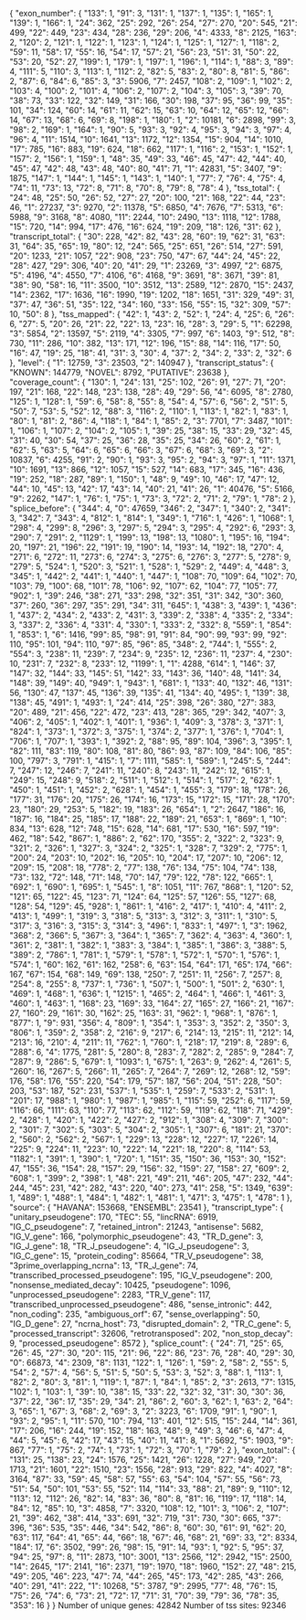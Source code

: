 {
  "exon_number": {
    "133": 1, 
    "91": 3, 
    "131": 1, 
    "137": 1, 
    "135": 1, 
    "165": 1, 
    "139": 1, 
    "166": 1, 
    "24": 362, 
    "25": 292, 
    "26": 254, 
    "27": 270, 
    "20": 545, 
    "21": 499, 
    "22": 449, 
    "23": 434, 
    "28": 236, 
    "29": 206, 
    "4": 4333, 
    "8": 2125, 
    "163": 2, 
    "120": 2, 
    "121": 1, 
    "122": 1, 
    "123": 1, 
    "124": 1, 
    "125": 1, 
    "127": 1, 
    "118": 2, 
    "59": 11, 
    "58": 17, 
    "55": 16, 
    "54": 17, 
    "57": 21, 
    "56": 23, 
    "51": 31, 
    "50": 22, 
    "53": 20, 
    "52": 27, 
    "199": 1, 
    "179": 1, 
    "197": 1, 
    "196": 1, 
    "114": 1, 
    "88": 3, 
    "89": 4, 
    "111": 5, 
    "110": 3, 
    "113": 1, 
    "112": 2, 
    "82": 5, 
    "83": 2, 
    "80": 8, 
    "81": 5, 
    "86": 2, 
    "87": 6, 
    "84": 6, 
    "85": 3, 
    "3": 5906, 
    "7": 2457, 
    "108": 2, 
    "109": 1, 
    "102": 2, 
    "103": 4, 
    "100": 2, 
    "101": 4, 
    "106": 2, 
    "107": 2, 
    "104": 3, 
    "105": 3, 
    "39": 70, 
    "38": 73, 
    "33": 122, 
    "32": 149, 
    "31": 166, 
    "30": 198, 
    "37": 95, 
    "36": 99, 
    "35": 101, 
    "34": 124, 
    "60": 14, 
    "61": 11, 
    "62": 15, 
    "63": 10, 
    "64": 12, 
    "65": 12, 
    "66": 14, 
    "67": 13, 
    "68": 6, 
    "69": 8, 
    "198": 1, 
    "180": 1, 
    "2": 10181, 
    "6": 2898, 
    "99": 3, 
    "98": 2, 
    "169": 1, 
    "164": 1, 
    "90": 5, 
    "93": 3, 
    "92": 4, 
    "95": 3, 
    "94": 3, 
    "97": 4, 
    "96": 4, 
    "11": 1514, 
    "10": 1641, 
    "13": 1172, 
    "12": 1354, 
    "15": 904, 
    "14": 1010, 
    "17": 785, 
    "16": 883, 
    "19": 624, 
    "18": 662, 
    "117": 1, 
    "116": 2, 
    "153": 1, 
    "152": 1, 
    "157": 2, 
    "156": 1, 
    "159": 1, 
    "48": 35, 
    "49": 33, 
    "46": 45, 
    "47": 42, 
    "44": 40, 
    "45": 47, 
    "42": 48, 
    "43": 48, 
    "40": 80, 
    "41": 71, 
    "1": 42831, 
    "5": 3407, 
    "9": 1875, 
    "147": 1, 
    "144": 1, 
    "145": 1, 
    "143": 1, 
    "140": 1, 
    "77": 7, 
    "76": 4, 
    "75": 4, 
    "74": 11, 
    "73": 13, 
    "72": 8, 
    "71": 8, 
    "70": 8, 
    "79": 8, 
    "78": 4
  }, 
  "tss_total": {
    "24": 48, 
    "25": 50, 
    "26": 52, 
    "27": 27, 
    "20": 100, 
    "21": 168, 
    "22": 44, 
    "23": 46, 
    "1": 27237, 
    "3": 9270, 
    "2": 11378, 
    "5": 6850, 
    "4": 7676, 
    "7": 5313, 
    "6": 5988, 
    "9": 3168, 
    "8": 4080, 
    "11": 2244, 
    "10": 2490, 
    "13": 1118, 
    "12": 1788, 
    "15": 720, 
    "14": 994, 
    "17": 476, 
    "16": 624, 
    "19": 209, 
    "18": 126, 
    "31": 62
  }, 
  "transcript_total": {
    "30": 228, 
    "42": 82, 
    "43": 28, 
    "60": 19, 
    "62": 31, 
    "63": 31, 
    "64": 35, 
    "65": 19, 
    "80": 12, 
    "24": 565, 
    "25": 651, 
    "26": 514, 
    "27": 591, 
    "20": 1233, 
    "21": 1057, 
    "22": 908, 
    "23": 750, 
    "47": 67, 
    "44": 24, 
    "45": 22, 
    "28": 427, 
    "29": 306, 
    "40": 20, 
    "41": 29, 
    "1": 23269, 
    "3": 4997, 
    "2": 6875, 
    "5": 4196, 
    "4": 4550, 
    "7": 4106, 
    "6": 4168, 
    "9": 3691, 
    "8": 3671, 
    "39": 81, 
    "38": 90, 
    "58": 16, 
    "11": 3500, 
    "10": 3512, 
    "13": 2589, 
    "12": 2870, 
    "15": 2437, 
    "14": 2362, 
    "17": 1636, 
    "16": 1990, 
    "19": 1202, 
    "18": 1651, 
    "31": 329, 
    "49": 31, 
    "37": 47, 
    "36": 51, 
    "35": 122, 
    "34": 160, 
    "33": 156, 
    "55": 15, 
    "32": 309, 
    "57": 10, 
    "50": 8
  }, 
  "tss_mapped": {
    "42": 1, 
    "43": 2, 
    "52": 1, 
    "24": 4, 
    "25": 6, 
    "26": 6, 
    "27": 5, 
    "20": 26, 
    "21": 22, 
    "22": 13, 
    "23": 16, 
    "28": 3, 
    "29": 5, 
    "1": 62298, 
    "3": 5854, 
    "2": 13597, 
    "5": 2119, 
    "4": 3305, 
    "7": 997, 
    "6": 1403, 
    "9": 512, 
    "8": 730, 
    "11": 286, 
    "10": 382, 
    "13": 171, 
    "12": 196, 
    "15": 88, 
    "14": 116, 
    "17": 50, 
    "16": 47, 
    "19": 25, 
    "18": 41, 
    "31": 3, 
    "30": 4, 
    "37": 2, 
    "34": 2, 
    "33": 2, 
    "32": 6
  }, 
  "level": {
    "1": 12759, 
    "3": 23503, 
    "2": 140947
  }, 
  "transcript_status": {
    "KNOWN": 144779, 
    "NOVEL": 8792, 
    "PUTATIVE": 23638
  }, 
  "coverage_count": {
    "130": 1, 
    "24": 131, 
    "25": 102, 
    "26": 91, 
    "27": 71, 
    "20": 197, 
    "21": 168, 
    "22": 148, 
    "23": 138, 
    "28": 49, 
    "29": 56, 
    "4": 6095, 
    "8": 2780, 
    "125": 1, 
    "128": 1, 
    "59": 6, 
    "58": 8, 
    "55": 8, 
    "54": 4, 
    "57": 6, 
    "56": 2, 
    "51": 5, 
    "50": 7, 
    "53": 5, 
    "52": 12, 
    "88": 3, 
    "116": 2, 
    "110": 1, 
    "113": 1, 
    "82": 1, 
    "83": 1, 
    "80": 1, 
    "81": 2, 
    "86": 4, 
    "118": 1, 
    "84": 1, 
    "85": 2, 
    "3": 7701, 
    "7": 3487, 
    "101": 1, 
    "106": 1, 
    "107": 2, 
    "104": 2, 
    "105": 1, 
    "39": 25, 
    "38": 15, 
    "33": 29, 
    "32": 45, 
    "31": 40, 
    "30": 54, 
    "37": 25, 
    "36": 28, 
    "35": 25, 
    "34": 26, 
    "60": 2, 
    "61": 1, 
    "62": 5, 
    "63": 5, 
    "64": 6, 
    "65": 6, 
    "66": 3, 
    "67": 6, 
    "68": 3, 
    "69": 3, 
    "2": 10837, 
    "6": 4255, 
    "91": 2, 
    "90": 1, 
    "93": 3, 
    "95": 2, 
    "94": 3, 
    "97": 1, 
    "11": 1371, 
    "10": 1691, 
    "13": 866, 
    "12": 1057, 
    "15": 527, 
    "14": 683, 
    "17": 345, 
    "16": 436, 
    "19": 252, 
    "18": 287, 
    "89": 1, 
    "150": 1, 
    "48": 9, 
    "49": 10, 
    "46": 17, 
    "47": 12, 
    "44": 10, 
    "45": 13, 
    "42": 17, 
    "43": 14, 
    "40": 21, 
    "41": 26, 
    "1": 40476, 
    "5": 5166, 
    "9": 2262, 
    "147": 1, 
    "76": 1, 
    "75": 1, 
    "73": 3, 
    "72": 2, 
    "71": 2, 
    "79": 1, 
    "78": 2
  }, 
  "splice_before": {
    "344": 4, 
    "0": 47659, 
    "346": 2, 
    "347": 1, 
    "340": 2, 
    "341": 3, 
    "342": 7, 
    "343": 4, 
    "812": 1, 
    "814": 1, 
    "349": 1, 
    "716": 1, 
    "426": 1, 
    "1068": 1, 
    "298": 4, 
    "299": 8, 
    "296": 3, 
    "297": 5, 
    "294": 3, 
    "295": 4, 
    "292": 6, 
    "293": 3, 
    "290": 7, 
    "291": 2, 
    "1129": 1, 
    "199": 13, 
    "198": 13, 
    "1080": 1, 
    "195": 16, 
    "194": 20, 
    "197": 21, 
    "196": 22, 
    "191": 19, 
    "190": 14, 
    "193": 14, 
    "192": 18, 
    "270": 4, 
    "271": 6, 
    "272": 11, 
    "273": 6, 
    "274": 3, 
    "275": 6, 
    "276": 3, 
    "277": 5, 
    "278": 9, 
    "279": 5, 
    "524": 1, 
    "520": 3, 
    "521": 1, 
    "528": 1, 
    "529": 2, 
    "449": 4, 
    "448": 3, 
    "345": 1, 
    "442": 2, 
    "441": 1, 
    "440": 1, 
    "447": 1, 
    "108": 70, 
    "109": 64, 
    "102": 70, 
    "103": 79, 
    "100": 68, 
    "101": 78, 
    "106": 92, 
    "107": 62, 
    "104": 77, 
    "105": 77, 
    "902": 1, 
    "39": 246, 
    "38": 271, 
    "33": 298, 
    "32": 351, 
    "31": 342, 
    "30": 360, 
    "37": 260, 
    "36": 297, 
    "35": 291, 
    "34": 311, 
    "645": 1, 
    "438": 3, 
    "439": 1, 
    "436": 1, 
    "437": 2, 
    "434": 2, 
    "433": 2, 
    "431": 3, 
    "339": 2, 
    "338": 4, 
    "335": 2, 
    "334": 3, 
    "337": 2, 
    "336": 4, 
    "331": 4, 
    "330": 1, 
    "333": 2, 
    "332": 8, 
    "559": 1, 
    "854": 1, 
    "853": 1, 
    "6": 1416, 
    "99": 85, 
    "98": 91, 
    "91": 84, 
    "90": 99, 
    "93": 99, 
    "92": 110, 
    "95": 101, 
    "94": 110, 
    "97": 85, 
    "96": 85, 
    "348": 2, 
    "744": 1, 
    "555": 2, 
    "554": 3, 
    "238": 11, 
    "239": 7, 
    "234": 9, 
    "235": 12, 
    "236": 11, 
    "237": 4, 
    "230": 10, 
    "231": 7, 
    "232": 8, 
    "233": 12, 
    "1199": 1, 
    "1": 4288, 
    "614": 1, 
    "146": 37, 
    "147": 32, 
    "144": 33, 
    "145": 51, 
    "142": 33, 
    "143": 36, 
    "140": 48, 
    "141": 34, 
    "148": 39, 
    "149": 40, 
    "949": 1, 
    "943": 1, 
    "681": 1, 
    "133": 40, 
    "132": 46, 
    "131": 56, 
    "130": 47, 
    "137": 45, 
    "136": 39, 
    "135": 41, 
    "134": 40, 
    "495": 1, 
    "139": 38, 
    "138": 45, 
    "491": 1, 
    "493": 1, 
    "24": 414, 
    "25": 398, 
    "26": 380, 
    "27": 383, 
    "20": 489, 
    "21": 456, 
    "22": 472, 
    "23": 413, 
    "28": 365, 
    "29": 342, 
    "407": 3, 
    "406": 2, 
    "405": 1, 
    "402": 1, 
    "401": 1, 
    "936": 1, 
    "409": 3, 
    "378": 3, 
    "371": 1, 
    "824": 1, 
    "373": 1, 
    "372": 3, 
    "375": 1, 
    "374": 2, 
    "377": 1, 
    "376": 1, 
    "704": 1, 
    "706": 1, 
    "707": 1, 
    "393": 1, 
    "392": 2, 
    "88": 95, 
    "89": 104, 
    "396": 3, 
    "395": 1, 
    "82": 111, 
    "83": 119, 
    "80": 108, 
    "81": 80, 
    "86": 93, 
    "87": 109, 
    "84": 106, 
    "85": 100, 
    "797": 3, 
    "791": 1, 
    "415": 1, 
    "7": 1111, 
    "585": 1, 
    "589": 1, 
    "245": 5, 
    "244": 7, 
    "247": 12, 
    "246": 7, 
    "241": 11, 
    "240": 8, 
    "243": 11, 
    "242": 12, 
    "615": 1, 
    "249": 15, 
    "248": 9, 
    "518": 2, 
    "511": 1, 
    "512": 1, 
    "514": 1, 
    "517": 2, 
    "623": 1, 
    "450": 1, 
    "451": 1, 
    "452": 2, 
    "628": 1, 
    "454": 1, 
    "455": 3, 
    "179": 18, 
    "178": 26, 
    "177": 31, 
    "176": 20, 
    "175": 26, 
    "174": 16, 
    "173": 15, 
    "172": 15, 
    "171": 28, 
    "170": 23, 
    "180": 29, 
    "253": 5, 
    "182": 19, 
    "183": 26, 
    "654": 1, 
    "2": 2647, 
    "186": 16, 
    "187": 16, 
    "184": 25, 
    "185": 17, 
    "188": 22, 
    "189": 21, 
    "653": 1, 
    "869": 1, 
    "10": 834, 
    "13": 628, 
    "12": 748, 
    "15": 628, 
    "14": 681, 
    "17": 530, 
    "16": 597, 
    "19": 462, 
    "18": 542, 
    "867": 1, 
    "886": 2, 
    "62": 170, 
    "355": 2, 
    "322": 2, 
    "323": 9, 
    "321": 2, 
    "326": 1, 
    "327": 3, 
    "324": 2, 
    "325": 1, 
    "328": 7, 
    "329": 2, 
    "775": 1, 
    "200": 24, 
    "203": 10, 
    "202": 16, 
    "205": 10, 
    "204": 17, 
    "207": 10, 
    "206": 12, 
    "209": 15, 
    "208": 18, 
    "778": 2, 
    "77": 138, 
    "76": 134, 
    "75": 104, 
    "74": 138, 
    "73": 132, 
    "72": 148, 
    "71": 148, 
    "70": 147, 
    "79": 122, 
    "78": 122, 
    "665": 1, 
    "692": 1, 
    "690": 1, 
    "695": 1, 
    "545": 1, 
    "8": 1051, 
    "11": 767, 
    "868": 1, 
    "120": 52, 
    "121": 65, 
    "122": 45, 
    "123": 71, 
    "124": 64, 
    "125": 57, 
    "126": 55, 
    "127": 68, 
    "128": 54, 
    "129": 45, 
    "928": 1, 
    "861": 1, 
    "416": 2, 
    "417": 1, 
    "410": 4, 
    "411": 2, 
    "413": 1, 
    "499": 1, 
    "319": 3, 
    "318": 5, 
    "313": 3, 
    "312": 3, 
    "311": 1, 
    "310": 5, 
    "317": 3, 
    "316": 3, 
    "315": 3, 
    "314": 3, 
    "496": 1, 
    "833": 1, 
    "497": 1, 
    "3": 1962, 
    "368": 2, 
    "366": 5, 
    "367": 3, 
    "364": 1, 
    "365": 7, 
    "362": 4, 
    "363": 4, 
    "360": 1, 
    "361": 2, 
    "381": 1, 
    "382": 1, 
    "383": 3, 
    "384": 1, 
    "385": 1, 
    "386": 3, 
    "388": 5, 
    "389": 2, 
    "786": 1, 
    "781": 1, 
    "579": 1, 
    "578": 1, 
    "572": 1, 
    "570": 1, 
    "576": 1, 
    "574": 1, 
    "60": 162, 
    "61": 162, 
    "258": 6, 
    "63": 154, 
    "64": 171, 
    "65": 174, 
    "66": 167, 
    "67": 154, 
    "68": 149, 
    "69": 138, 
    "250": 7, 
    "251": 11, 
    "256": 7, 
    "257": 8, 
    "254": 8, 
    "255": 8, 
    "737": 1, 
    "736": 1, 
    "507": 1, 
    "500": 1, 
    "501": 2, 
    "630": 1, 
    "469": 1, 
    "468": 1, 
    "636": 1, 
    "1215": 1, 
    "465": 2, 
    "464": 1, 
    "466": 1, 
    "461": 3, 
    "460": 1, 
    "463": 1, 
    "168": 23, 
    "169": 33, 
    "164": 27, 
    "165": 27, 
    "166": 21, 
    "167": 27, 
    "160": 29, 
    "161": 30, 
    "162": 25, 
    "163": 31, 
    "962": 1, 
    "968": 1, 
    "876": 1, 
    "877": 1, 
    "9": 931, 
    "356": 4, 
    "809": 1, 
    "354": 1, 
    "353": 3, 
    "352": 2, 
    "350": 3, 
    "806": 1, 
    "359": 2, 
    "358": 2, 
    "216": 9, 
    "217": 6, 
    "214": 13, 
    "215": 11, 
    "212": 14, 
    "213": 16, 
    "210": 4, 
    "211": 11, 
    "762": 1, 
    "760": 1, 
    "218": 17, 
    "219": 8, 
    "289": 6, 
    "288": 6, 
    "4": 1775, 
    "281": 5, 
    "280": 8, 
    "283": 7, 
    "282": 2, 
    "285": 9, 
    "284": 7, 
    "287": 9, 
    "286": 5, 
    "679": 1, 
    "1093": 1, 
    "675": 1, 
    "263": 9, 
    "262": 4, 
    "261": 5, 
    "260": 16, 
    "267": 5, 
    "266": 11, 
    "265": 7, 
    "264": 7, 
    "269": 12, 
    "268": 12, 
    "59": 176, 
    "58": 176, 
    "55": 220, 
    "54": 179, 
    "57": 187, 
    "56": 204, 
    "51": 228, 
    "50": 203, 
    "53": 187, 
    "52": 231, 
    "537": 1, 
    "535": 1, 
    "259": 7, 
    "533": 2, 
    "531": 1, 
    "201": 17, 
    "988": 1, 
    "980": 1, 
    "987": 1, 
    "985": 1, 
    "115": 59, 
    "252": 6, 
    "117": 59, 
    "116": 66, 
    "111": 63, 
    "110": 77, 
    "113": 62, 
    "112": 59, 
    "119": 62, 
    "118": 71, 
    "429": 2, 
    "428": 1, 
    "420": 1, 
    "422": 2, 
    "427": 2, 
    "912": 1, 
    "308": 4, 
    "309": 7, 
    "300": 2, 
    "301": 7, 
    "302": 5, 
    "303": 5, 
    "304": 2, 
    "305": 1, 
    "307": 6, 
    "181": 21, 
    "370": 2, 
    "560": 2, 
    "562": 2, 
    "567": 1, 
    "229": 13, 
    "228": 12, 
    "227": 17, 
    "226": 14, 
    "225": 9, 
    "224": 11, 
    "223": 10, 
    "222": 14, 
    "221": 18, 
    "220": 8, 
    "114": 53, 
    "1182": 1, 
    "391": 1, 
    "390": 1, 
    "720": 1, 
    "151": 35, 
    "150": 36, 
    "153": 30, 
    "152": 47, 
    "155": 36, 
    "154": 28, 
    "157": 29, 
    "156": 32, 
    "159": 27, 
    "158": 27, 
    "609": 2, 
    "608": 1, 
    "399": 2, 
    "398": 1, 
    "48": 221, 
    "49": 211, 
    "46": 205, 
    "47": 232, 
    "44": 244, 
    "45": 231, 
    "42": 282, 
    "43": 220, 
    "40": 273, 
    "41": 258, 
    "5": 1349, 
    "639": 1, 
    "489": 1, 
    "488": 1, 
    "484": 1, 
    "482": 1, 
    "481": 1, 
    "471": 3, 
    "475": 1, 
    "478": 1
  }, 
  "source": {
    "HAVANA": 153668, 
    "ENSEMBL": 23541
  }, 
  "transcript_type": {
    "unitary_pseudogene": 170, 
    "TEC": 55, 
    "lincRNA": 6919, 
    "IG_C_pseudogene": 7, 
    "retained_intron": 21243, 
    "antisense": 5682, 
    "IG_V_gene": 166, 
    "polymorphic_pseudogene": 43, 
    "TR_D_gene": 3, 
    "IG_J_gene": 18, 
    "TR_J_pseudogene": 4, 
    "IG_J_pseudogene": 3, 
    "IG_C_gene": 15, 
    "protein_coding": 85664, 
    "TR_V_pseudogene": 38, 
    "3prime_overlapping_ncrna": 13, 
    "TR_J_gene": 74, 
    "transcribed_processed_pseudogene": 195, 
    "IG_V_pseudogene": 200, 
    "nonsense_mediated_decay": 10425, 
    "pseudogene": 1096, 
    "unprocessed_pseudogene": 2283, 
    "TR_V_gene": 117, 
    "transcribed_unprocessed_pseudogene": 486, 
    "sense_intronic": 442, 
    "non_coding": 235, 
    "ambiguous_orf": 67, 
    "sense_overlapping": 50, 
    "IG_D_gene": 27, 
    "ncrna_host": 73, 
    "disrupted_domain": 2, 
    "TR_C_gene": 5, 
    "processed_transcript": 32606, 
    "retrotransposed": 202, 
    "non_stop_decay": 9, 
    "processed_pseudogene": 8572
  }, 
  "splice_count": {
    "24": 71, 
    "25": 65, 
    "26": 45, 
    "27": 30, 
    "20": 115, 
    "21": 96, 
    "22": 86, 
    "23": 76, 
    "28": 40, 
    "29": 30, 
    "0": 66873, 
    "4": 2309, 
    "8": 1131, 
    "122": 1, 
    "126": 1, 
    "59": 2, 
    "58": 2, 
    "55": 5, 
    "54": 2, 
    "57": 4, 
    "56": 5, 
    "51": 5, 
    "50": 5, 
    "53": 3, 
    "52": 3, 
    "88": 1, 
    "113": 1, 
    "82": 2, 
    "80": 3, 
    "81": 1, 
    "119": 1, 
    "87": 1, 
    "84": 1, 
    "85": 2, 
    "3": 2613, 
    "7": 1315, 
    "102": 1, 
    "103": 1, 
    "39": 10, 
    "38": 15, 
    "33": 22, 
    "32": 32, 
    "31": 30, 
    "30": 36, 
    "37": 22, 
    "36": 17, 
    "35": 29, 
    "34": 21, 
    "86": 2, 
    "60": 3, 
    "62": 1, 
    "63": 2, 
    "64": 3, 
    "65": 1, 
    "67": 3, 
    "68": 2, 
    "69": 3, 
    "2": 3223, 
    "6": 1709, 
    "91": 1, 
    "90": 1, 
    "93": 2, 
    "95": 1, 
    "11": 570, 
    "10": 794, 
    "13": 401, 
    "12": 515, 
    "15": 244, 
    "14": 361, 
    "17": 206, 
    "16": 244, 
    "19": 152, 
    "18": 163, 
    "48": 9, 
    "49": 3, 
    "46": 6, 
    "47": 4, 
    "44": 5, 
    "45": 6, 
    "42": 17, 
    "43": 15, 
    "40": 11, 
    "41": 8, 
    "1": 5692, 
    "5": 1903, 
    "9": 867, 
    "77": 1, 
    "75": 2, 
    "74": 1, 
    "73": 1, 
    "72": 3, 
    "70": 1, 
    "79": 2
  }, 
  "exon_total": {
    "131": 25, 
    "138": 23, 
    "24": 1576, 
    "25": 1421, 
    "26": 1228, 
    "27": 949, 
    "20": 1713, 
    "21": 1601, 
    "22": 1510, 
    "23": 1556, 
    "28": 913, 
    "29": 822, 
    "4": 4027, 
    "8": 3164, 
    "87": 33, 
    "59": 45, 
    "58": 57, 
    "55": 63, 
    "54": 104, 
    "57": 55, 
    "56": 73, 
    "51": 54, 
    "50": 101, 
    "53": 55, 
    "52": 114, 
    "114": 33, 
    "88": 21, 
    "89": 9, 
    "110": 12, 
    "113": 12, 
    "112": 26, 
    "82": 14, 
    "83": 36, 
    "80": 8, 
    "81": 16, 
    "119": 17, 
    "118": 14, 
    "84": 12, 
    "85": 10, 
    "3": 4858, 
    "7": 3320, 
    "108": 12, 
    "101": 3, 
    "106": 2, 
    "107": 21, 
    "39": 462, 
    "38": 414, 
    "33": 691, 
    "32": 719, 
    "31": 730, 
    "30": 665, 
    "37": 396, 
    "36": 535, 
    "35": 446, 
    "34": 542, 
    "86": 8, 
    "60": 30, 
    "61": 91, 
    "62": 20, 
    "63": 117, 
    "64": 41, 
    "65": 44, 
    "66": 18, 
    "67": 46, 
    "68": 21, 
    "69": 33, 
    "2": 8334, 
    "184": 17, 
    "6": 3502, 
    "99": 26, 
    "98": 15, 
    "91": 14, 
    "93": 1, 
    "92": 5, 
    "95": 37, 
    "94": 25, 
    "97": 8, 
    "11": 2873, 
    "10": 3001, 
    "13": 2566, 
    "12": 2942, 
    "15": 2500, 
    "14": 2645, 
    "17": 2141, 
    "16": 2371, 
    "19": 1970, 
    "18": 1960, 
    "152": 27, 
    "48": 215, 
    "49": 205, 
    "46": 223, 
    "47": 74, 
    "44": 265, 
    "45": 173, 
    "42": 285, 
    "43": 266, 
    "40": 291, 
    "41": 222, 
    "1": 10268, 
    "5": 3787, 
    "9": 2995, 
    "77": 48, 
    "76": 15, 
    "75": 26, 
    "74": 6, 
    "73": 21, 
    "72": 17, 
    "71": 31, 
    "70": 39, 
    "79": 36, 
    "78": 35, 
    "353": 16
  }
}
Number of unique genes: 42842
Number of tss sites: 92346
